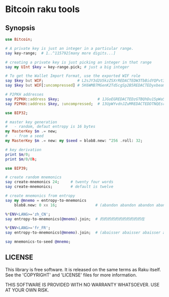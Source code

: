 # Bitcoin raku tools

## Synopsis

```raku
use Bitcoin;

# A private key is just an integer in a particular range.
say key-range;  # 1..^115792[many more digits...]

# creating a private key is just picking an integer in that range
say my UInt $key = key-range.pick; # just a big integer

# To get the Wallet Import Format, use the exported WIF role
say $key but WIF;               # L2sJY3d2U5kzZSXrREDACTEDW3TbBidYQPvt3REDACTED84e55wr
say $key but WIF[:uncompressed] # 5K6WMB7MGenK2TdScgSp2B5REDACTEDyxbeamdaREDACTEDPvbt

# P2PKH addresses
say P2PKH::address $key;                 # 1JGoEGREDACTEDzGTBQhDu15pWa5WgDjLa
say P2PKH::address $key, :uncompressed;  # 13UpWYvdnJZuMREDACTEDDTNQEsrLpyGWd

use BIP32;

# master key generation
#   - random, defaut entropy is 16 bytes
my MasterKey $m .= new;
#   - from a seed
my MasterKey $m .= new: my $seed = blob8.new: ^256 .roll: 32;

# key derivation
print $m/0;
print $m/0/0h;

use BIP39;

# create random mnemonics
say create-mnemonics 24;     # twenty four words
say create-mnemonics;        # default is twelve

# create mnemonics from entropy
say my @mnemo = entropy-to-mnemonics
    blob8.new: 0 xx 16;                 # (abandon abandon abandon abandon abandon abandon abandon abandon abandon abandon abandon about)

%*ENV<LANG>='zh_CN';
say entropy-to-mnemonics(@mnemo).join;  # 的的的的的的的的的的的在

%*ENV<LANG>='fr_FR';                               
say entropy-to-mnemonics(@mnemo).join;  # (abaisser abaisser abaisser abaisser abaisser abaisser abaisser abaisser abaisser abaisser abaisser abeille) 

say mnemonics-to-seed @mnemo;  
```

## LICENSE

This library is free software.  It is released on the same terms as Raku
itself.  See the 'COPYRIGHT' and 'LICENSE' files for more information.

THIS SOFTWARE IS PROVIDED WITH NO WARRANTY WHATSOEVER.  USE AT YOUR OWN RISK.
